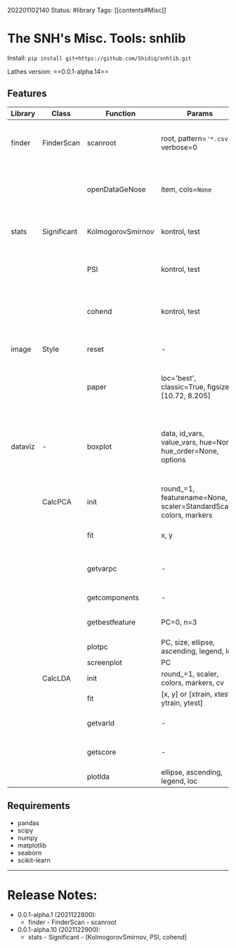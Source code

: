 202201102140
Status: #library
Tags: [[contents#Misc]]

# The SNH's Misc. Tools: snhlib

Install: `pip install git+https://github.com/Shidiq/snhlib.git`

Lathes version: ==0.0.1-alpha.14==


## Features

| Library | Class       | Function          | Params                                                             | Return                                   | Information                                                                   |
| ------- | ----------- | ----------------- | ------------------------------------------------------------------ | ---------------------------------------- | ----------------------------------------------------------------------------- |
| finder  | FinderScan  | scanroot          | root, pattern=`'*.csv'`, verbose=0                                 | full-path-files,  (path, subdirs, files) | get spesific pattern's files in root and sub-root                             |
|         |             | openDataGeNose    | item, cols=`None`                                                  | Pandas dataframe                         | Open item full-path file (csv or json) for open data GeNose                   |
| stats   | Significant | KolmogorovSmirnov | kontrol, test                                                      | value and information                    | Significant hypothesis test using K-S method                                  |
|         |             | PSI               | kontrol, test                                                      | value and information                    | Significant hypothesis test using PSI method                                  |
|         |             | cohend            | kontrol, test                                                      | value and information                    | Calculate effect size using Cohen's method                                    |
| image   | Style       | reset             | -                                                                  | -                                        | Reset rcParams (matplotlib)                                                   |
|         |             | paper             | loc='best', classic=True, figsize=[10.72, 8.205]                   | figure, axes                             | Update rcParams with custom matplotlib theme                                  |
| dataviz | -           | boxplot           | data, id_vars, value_vars, hue=None, hue_order=None, options       | figure, axes                             | Boxplot using pandas dataframe as input and spesicif columns for target value |
|         | CalcPCA     | init              | round_=1, featurename=None, scaler=StandardScaler, colors, markers |                                          | Initial configuration                                                         |
|         |             | fit               | x, y                                                               | pca model                                | analyze PCA using input x and target y                                        |
|         |             | getvarpc          | -                                                                  | pc score, variance , eigen value         |                                                                               |
|         |             | getcomponents     | -                                                                  | loading score                            |                                                                               |
|         |             | getbestfeature    | PC=0, n=3                                                          | top n loading score                      |                                                                               |
|         |             | plotpc            | PC, size, ellipse, ascending, legend, loc                          | figure                                   | Plot PCA analysis                                                             |
|         |             | screenplot        | PC                                                                 | figure                                   |                                                                               |
|         | CalcLDA     | init              | round_=1, scaler, colors, markers, cv                              |                                          |                                                                               |
|         |             | fit               | [x, y]   or [xtrain, xtest, ytrain, ytest]                         |                                          |                                                                               |
|         |             | getvarld          | -                                                                  | lda score and variance                   |                                                                               |
|         |             | getscore          | -                                                                  | cross-validation scores                  |                                                                               |
|         |             | plotlda           | ellipse, ascending, legend, loc                                    | figure                                   | Plot LDA analysis                                                             | 


## Requirements

- pandas
- scipy
- numpy
- matplotlib
- seaborn
- scikit-learn


---
# Release Notes:

- 0.0.1-alpha.1 (2021122800):
  - finder - FinderScan - scanroot
- 0.0.1-alpha.10 (2021122900):
  - stats - Significant - [KolmogorovSmirnov, PSI, cohend]


